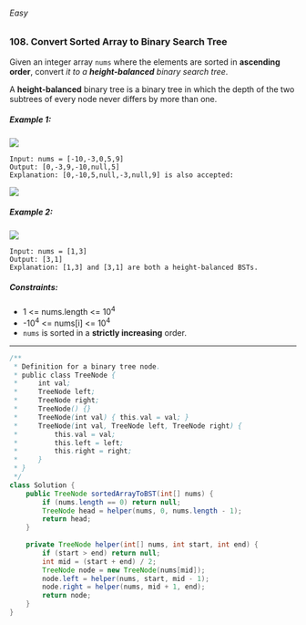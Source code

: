 ###### Easy

### 108. Convert Sorted Array to Binary Search Tree

Given an integer array `nums` where the elements are sorted in **ascending order**, convert _it to a **height-balanced** binary search tree_.

A **height-balanced** binary tree is a binary tree in which the depth of the two subtrees of every node never differs by more than one.

 

##### Example 1:
![](https://assets.leetcode.com/uploads/2021/02/18/btree1.jpg)
```
Input: nums = [-10,-3,0,5,9]
Output: [0,-3,9,-10,null,5]
Explanation: [0,-10,5,null,-3,null,9] is also accepted:
```
![](https://assets.leetcode.com/uploads/2021/02/18/btree2.jpg)

##### Example 2:
![](https://assets.leetcode.com/uploads/2021/02/18/btree.jpg)
```
Input: nums = [1,3]
Output: [3,1]
Explanation: [1,3] and [3,1] are both a height-balanced BSTs.
``` 

##### Constraints:

- 1 <= nums.length <= 10<sup>4</sup>
- -10<sup>4</sup> <= nums[i] <= 10<sup>4</sup>
- `nums` is sorted in a **strictly increasing** order.

***

```java
/**
 * Definition for a binary tree node.
 * public class TreeNode {
 *     int val;
 *     TreeNode left;
 *     TreeNode right;
 *     TreeNode() {}
 *     TreeNode(int val) { this.val = val; }
 *     TreeNode(int val, TreeNode left, TreeNode right) {
 *         this.val = val;
 *         this.left = left;
 *         this.right = right;
 *     }
 * }
 */
class Solution {
    public TreeNode sortedArrayToBST(int[] nums) {
        if (nums.length == 0) return null;
        TreeNode head = helper(nums, 0, nums.length - 1);
        return head;
    }
    
    private TreeNode helper(int[] nums, int start, int end) {
        if (start > end) return null;
        int mid = (start + end) / 2;
        TreeNode node = new TreeNode(nums[mid]);
        node.left = helper(nums, start, mid - 1);
        node.right = helper(nums, mid + 1, end);
        return node;
    }
}
```
